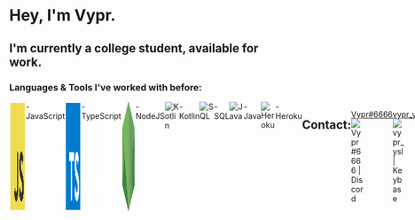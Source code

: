 # Hey, I'm Vypr. 



## I'm currently a college student, available for work. 


### Languages & Tools I've worked with before:
<div style="display: flex;">
<img style="margin: 2px" alt="JavaScript" width="26px" src="https://raw.githubusercontent.com/github/explore/80688e429a7d4ef2fca1e82350fe8e3517d3494d/topics/javascript/javascript.png" /> - JavaScript
<img style="margin: 2px" alt="Typescript" width="26px" src="https://raw.githubusercontent.com/github/explore/80688e429a7d4ef2fca1e82350fe8e3517d3494d/topics/typescript/typescript.png" /> - TypeScript
<img alt="NodeJS" width="26px" src="https://raw.githubusercontent.com/github/explore/80688e429a7d4ef2fca1e82350fe8e3517d3494d/topics/nodejs/nodejs.png" /> - NodeJS
<img alt="Kotlin" width="26px" src="https://upload.wikimedia.org/wikipedia/commons/thumb/7/74/Kotlin-logo.svg/1200px-Kotlin-logo.svg.png" /> - Kotlin
 <img alt="SQL" width="26px" src="https://media.discordapp.net/attachments/747854875433631854/770710238562353152/kisspng-microsoft-sql-server-mysql-database-logo-5b098c6ebad6d7.7316225815273524307653-removebg-prev.png" /> - SQL
 <img alt="Java" width="26px" src="https://seeklogo.com/images/J/java-logo-7F8B35BAB3-seeklogo.com.png" /> - Java
 <img alt="Heroku" width="26px" src="https://res-3.cloudinary.com/crunchbase-production/image/upload/c_lpad,f_auto,q_auto:eco/v1491420676/cenlvst0fgs8ejx12n8u.png" /> - Heroku



 

## Contact:
[Vypr#6666 <img align="left" alt="Vypr#6666 | Discord" width="22px" src="https://cdn.jsdelivr.net/npm/simple-icons@3.4.0/icons/discord.svg" />](https://discord.bio/p/Vypr)

[vypr_ysl <img align="left" alt="vypr_ysl | Keybase" width="22px" src="https://upload.wikimedia.org/wikipedia/commons/thumb/b/bb/Keybase_logo_official.svg/1114px-Keybase_logo_official.svg.png" />](https://keybase.io/vypr_ysl)





